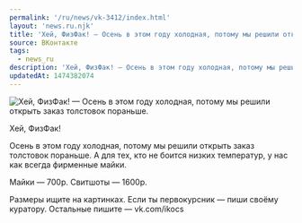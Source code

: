 ```yaml
---
permalink: '/ru/news/vk-3412/index.html'
layout: 'news.ru.njk'
title: 'Хей, ФизФак! — Осень в этом году холодная, потому мы решили открыть заказ толстовок пораньше'
source: ВКонтакте
tags:
  - news_ru
description: 'Хей, ФизФак! — Осень в этом году холодная, потому мы решили открыть заказ толстовок пораньше.'
updatedAt: 1474382074
---
```

![Хей, ФизФак! — Осень в этом году холодная, потому мы решили открыть заказ толстовок пораньше.](https://sun9-8.userapi.com/impf/c636618/v636618484/2e635/JXlXScZt3Rs.jpg?size=1080x1029&quality=96&proxy=1&sign=3beef1f74879a0dd83b20d78a7a02067&c_uniq_tag=3vWtOaGMn_cQHNMgAPJFQ5BI8vwkucti0EXUK6bKhSU&type=album)

Хей, ФизФак!

Осень в этом году холодная, потому мы решили открыть заказ толстовок пораньше. А для тех, кто не боится низких температур, у нас как всегда фирменные майки.

Майки — 700р.
Свитшоты — 1600р.

Размеры ищите на картинках.
Если ты первокурсник — пиши своёму куратору.
Остальные пишите — vk.com/ikocs
